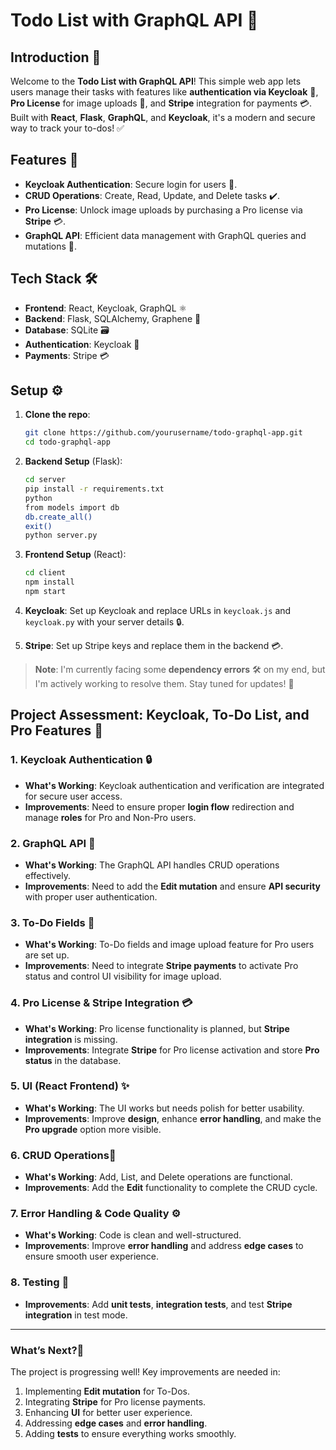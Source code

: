 # Todo List with GraphQL API 📝

## Introduction 🌟

Welcome to the **Todo List with GraphQL API**! This simple web app lets users manage their tasks with features like **authentication via Keycloak** 🔑, **Pro License** for image uploads 📸, and **Stripe** integration for payments 💳. Built with **React**, **Flask**, **GraphQL**, and **Keycloak**, it's a modern and secure way to track your to-dos! ✅

## Features 🚀

- **Keycloak Authentication**: Secure login for users 🔐.
- **CRUD Operations**: Create, Read, Update, and Delete tasks ✔️.
- **Pro License**: Unlock image uploads by purchasing a Pro license via **Stripe** 💳.
- **GraphQL API**: Efficient data management with GraphQL queries and mutations 🔄.

## Tech Stack 🛠️

- **Frontend**: React, Keycloak, GraphQL ⚛️
- **Backend**: Flask, SQLAlchemy, Graphene 🐍
- **Database**: SQLite 🗃️
- **Authentication**: Keycloak 🔑
- **Payments**: Stripe 💳

## Setup ⚙️

1. **Clone the repo**:

   ```bash
   git clone https://github.com/yourusername/todo-graphql-app.git
   cd todo-graphql-app
   ```

2. **Backend Setup** (Flask):

   ```bash
   cd server
   pip install -r requirements.txt
   python
   from models import db
   db.create_all()
   exit()
   python server.py
   ```

3. **Frontend Setup** (React):

   ```bash
   cd client
   npm install
   npm start
   ```

4. **Keycloak**: Set up Keycloak and replace URLs in `keycloak.js` and `keycloak.py` with your server details 🔒.

5. **Stripe**: Set up Stripe keys and replace them in the backend 💳.

> **Note**: I'm currently facing some **dependency errors** 🛠️ on my end, but I'm actively working to resolve them. Stay tuned for updates! 🔄

## **Project Assessment: Keycloak, To-Do List, and Pro Features 🚀**

### **1. Keycloak Authentication 🔒**
- **What's Working**: Keycloak authentication and verification are integrated for secure user access.
- **Improvements**: Need to ensure proper **login flow** redirection and manage **roles** for Pro and Non-Pro users.

### **2. GraphQL API 🔧**
- **What's Working**: The GraphQL API handles CRUD operations effectively.
- **Improvements**: Need to add the **Edit mutation** and ensure **API security** with proper user authentication.

### **3. To-Do Fields 📝**
- **What's Working**: To-Do fields and image upload feature for Pro users are set up.
- **Improvements**: Need to integrate **Stripe payments** to activate Pro status and control UI visibility for image upload.

### **4. Pro License & Stripe Integration 💳**
- **What's Working**: Pro license functionality is planned, but **Stripe integration** is missing.
- **Improvements**: Integrate **Stripe** for Pro license activation and store **Pro status** in the database.

### **5. UI (React Frontend) ✨**
- **What's Working**: The UI works but needs polish for better usability.
- **Improvements**: Improve **design**, enhance **error handling**, and make the **Pro upgrade** option more visible.

### **6. CRUD Operations🔄**
- **What's Working**: Add, List, and Delete operations are functional.
- **Improvements**: Add the **Edit** functionality to complete the CRUD cycle.

### **7. Error Handling & Code Quality ⚙️**
- **What's Working**: Code is clean and well-structured.
- **Improvements**: Improve **error handling** and address **edge cases** to ensure smooth user experience.

### **8. Testing 🧪**
- **Improvements**: Add **unit tests**, **integration tests**, and test **Stripe integration** in test mode.

---

### **What’s Next?🚀**
The project is progressing well! Key improvements are needed in:
1. Implementing **Edit mutation** for To-Dos.
2. Integrating **Stripe** for Pro license payments.
3. Enhancing **UI** for better user experience.
4. Addressing **edge cases** and **error handling**.
5. Adding **tests** to ensure everything works smoothly.
